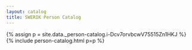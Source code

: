 ```yaml
---
layout: catalog
title: SWERIK Person Catalog
---
```

{% assign p = site.data._person-catalog.i-Dcv7orvbcwV75515Zn1HKJ %}
{% include person-catalog.html p=p %}

